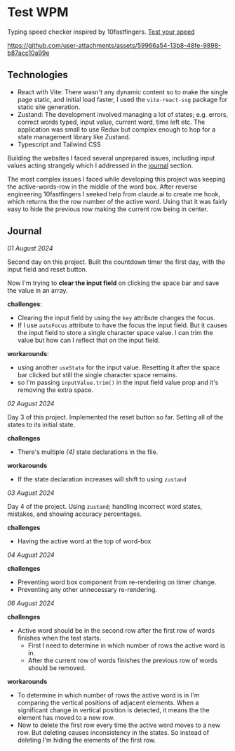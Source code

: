# Test WPM
Typing speed checker inspired by 10fastfingers. [Test your speed](https://test-wpm.vercel.app/)

https://github.com/user-attachments/assets/59966a54-13b8-48fe-9898-b87acc10a99e

## Technologies
- React with Vite: There wasn't any dynamic content so to make the single page static, and initial load faster, I used the `vite-react-ssg` package
for static site generation.
- Zustand: The development involved managing a lot of states; e.g. errors, correct words typed, input value, current word, time left etc. The application was small to use Redux but complex enough to hop for a state management library like Zustand.
- Typescript and Tailwind CSS


Building the websites I faced several unprepared issues, including input values acting strangely which I addressed in the [journal](#Journal) section.

The most complex issues I faced while developing this project was keeping the active-words-row in the middle of the word box. After reverse engineering 10fastfingers I seeked help from claude.ai to create me hook, which returns the the row number of the active word. Using that it was fairly easy to hide the previous row making the current row being in center.

## Journal

*01 August 2024*

Second day on this project. Built the countdown timer the first day, with the input field and reset button. 

Now I'm trying to **clear the input field** on clicking the space bar and save the value in an array.

**challenges**:
- Clearing the input field by using the `key` attribute changes the focus.
- If I use `autoFocus` attribute to have the focus the input field. But it causes the input field to store a single character space value. I can trim the value but how can I reflect that on the input field.

**workarounds**:
- using another `useState` for the input value. Resetting it after the space bar clicked but still the single character space remains. 
- so I'm passing `inputValue.trim()` in the input field value prop and it's removing the extra space.

*02 August 2024*

Day 3 of this project. Implemented the reset button so far. Setting all of the states to its initial state.

**challenges**
- There's multiple *(4)* state declarations in the file. 

**workarounds**
- If the state declaration increases will shift to using `zustand`

*03 August 2024*

Day 4 of the project. Using `zustand`; handling incorrect word states, mistakes, and showing accuracy percentages.

**challenges**
- Having the active word at the top of word-box

*04 August 2024*

**challenges**
- Preventing word box component from re-rendering on timer change.
- Preventing any other unnecessary re-rendering.

*06 August 2024*

**challenges**
- Active word should be in the second row after the first row of words finishes when the test starts.
  - First I need to determine in which number of rows the active word is in.
  - After the current row of words finishes the previous row of words should be removed.

**workarounds**
- To determine in which number of rows the active word is in I'm comparing the vertical positions of adjacent elements. When a significant change in vertical position is detected, it means the the element has moved to a new row.
- Now to delete the first row every time the active word moves to a new row. But deleting causes inconsistency in the states. So instead of deleting I'm hiding the elements of the first row.


